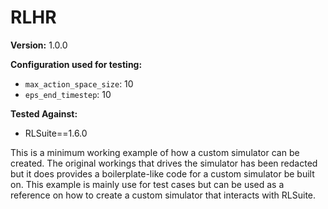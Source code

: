 # RLHR
**Version:** 1.0.0

**Configuration used for testing:** 
- `max_action_space_size`: 10
- `eps_end_timestep`: 10

**Tested Against:** 
- RLSuite==1.6.0

This is a minimum working example of how a custom simulator can be created. The original workings that drives the simulator has been redacted but it does provides a boilerplate-like code for a custom simulator be built on. This example is mainly use for test cases but can be used as a reference on how to create
a custom simulator that interacts with RLSuite.